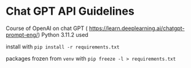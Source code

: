 # Chat GPT API Guidelines

Course of OpenAI on chat GPT ( https://learn.deeplearning.ai/chatgpt-prompt-eng/)
Python 3.11.2 used

install with 
`pip install -r requirements.txt`

packages frozen from `venv` with `pip freeze -l > requirements.txt `